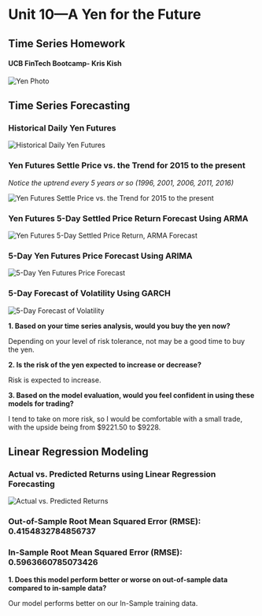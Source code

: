 # Unit 10—A Yen for the Future
## Time Series Homework 
#### UCB FinTech Bootcamp- Kris Kish

![Yen Photo](Images/unit-10-readme-photo.png)


## Time Series Forecasting

### Historical Daily Yen Futures
![Historical Daily Yen Futures](Images/yen_futures_settle_price_plot.png)

### Yen Futures Settle Price vs. the Trend for 2015 to the present

*Notice the uptrend every 5 years or so (1996, 2001, 2006, 2011, 2016)*

![Yen Futures Settle Price vs. the Trend for 2015 to the present](Images/Yen_Futures_Settle_Price_Trend.png)

### Yen Futures 5-Day Settled Price Return Forecast Using ARMA 
![Yen Futures 5-Day Settled Price Return, ARMA Forecast](Images/yen_arma_forecast.png)

### 5-Day Yen Futures Price Forecast Using ARIMA
![5-Day Yen Futures Price Forecast](Images/yen_arima_forecast.png)

### 5-Day Forecast of Volatility Using GARCH
![5-Day Forecast of Volatility](Images/yen_garch_forecast.png)

**1. Based on your time series analysis, would you buy the yen now?**

Depending on your level of risk tolerance, not may be a good time to buy the yen. 


**2. Is the risk of the yen expected to increase or decrease?**

Risk is expected to increase.


**3. Based on the model evaluation, would you feel confident in using these models for trading?**

I tend to take on more risk, so I would be comfortable with a small trade, with the upside being from $9221.50 to $9228.


## Linear Regression Modeling

### Actual vs. Predicted Returns using Linear Regression Forecasting
![Actual vs. Predicted Returns](Images/Predicted_returns.png)

### Out-of-Sample Root Mean Squared Error (RMSE): 0.4154832784856737
### In-Sample Root Mean Squared Error (RMSE): 0.5963660785073426

**1. Does this model perform better or worse on out-of-sample data compared to in-sample data?**

Our model performs better on our In-Sample training data.


